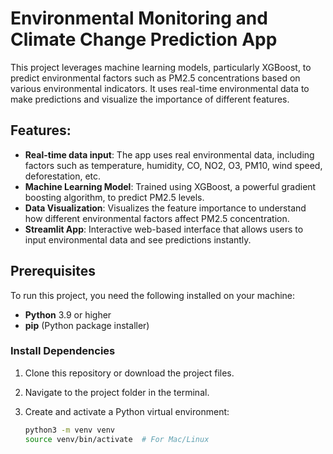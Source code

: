 # Environmental Monitoring and Climate Change Prediction App

This project leverages machine learning models, particularly XGBoost, to predict environmental factors such as PM2.5 concentrations based on various environmental indicators. It uses real-time environmental data to make predictions and visualize the importance of different features.

## Features:
- **Real-time data input**: The app uses real environmental data, including factors such as temperature, humidity, CO, NO2, O3, PM10, wind speed, deforestation, etc.
- **Machine Learning Model**: Trained using XGBoost, a powerful gradient boosting algorithm, to predict PM2.5 levels.
- **Data Visualization**: Visualizes the feature importance to understand how different environmental factors affect PM2.5 concentration.
- **Streamlit App**: Interactive web-based interface that allows users to input environmental data and see predictions instantly.

## Prerequisites

To run this project, you need the following installed on your machine:

- **Python** 3.9 or higher
- **pip** (Python package installer)

### Install Dependencies

1. Clone this repository or download the project files.

2. Navigate to the project folder in the terminal.

3. Create and activate a Python virtual environment:

   ```bash
   python3 -m venv venv
   source venv/bin/activate  # For Mac/Linux
